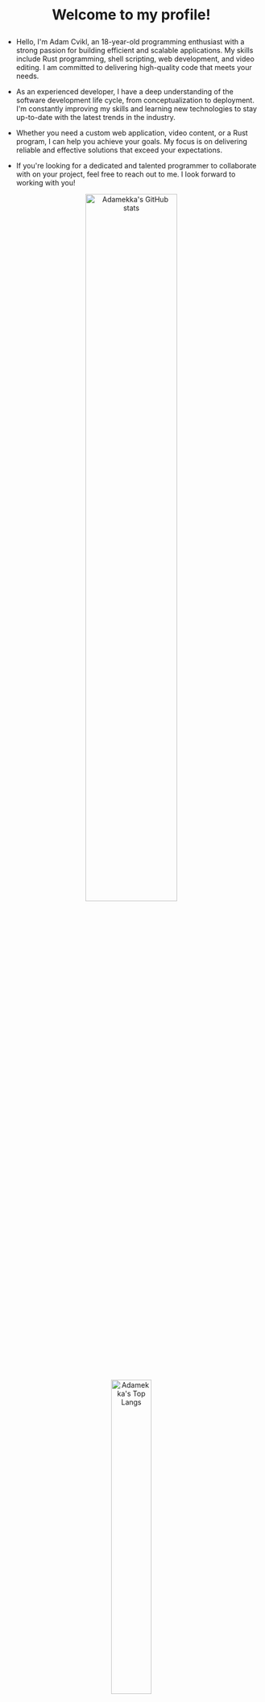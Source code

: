 <!-- markdownlint-disable MD033 -->

# <p align="center">Welcome to my profile!</p>

- Hello, I'm Adam Cvikl, an 18-year-old programming enthusiast with a strong passion for building efficient and scalable applications. My skills include Rust programming, shell scripting, web development, and video editing. I am committed to delivering high-quality code that meets your needs.

- As an experienced developer, I have a deep understanding of the software development life cycle, from conceptualization to deployment. I'm constantly improving my skills and learning new technologies to stay up-to-date with the latest trends in the industry.

- Whether you need a custom web application, video content, or a Rust program, I can help you achieve your goals. My focus is on delivering reliable and effective solutions that exceed your expectations.

- If you're looking for a dedicated and talented programmer to collaborate with on your project, feel free to reach out to me. I look forward to working with you!

<p align="center">
    <img width="60%" src=https://github-readme-stats-git-masterrstaa-rickstaa.vercel.app/api?username=Adamekka&count_private=true&show_icons=true&theme=nord alt="Adamekka's GitHub stats">
</p>
<p align="center">
    <img width="40%" src=https://github-readme-stats-git-masterrstaa-rickstaa.vercel.app/api/top-langs/?username=Adamekka&theme=nord&exclude_repo=dwm,DiscordTheme,st&langs_count=50 alt="Adamekka's Top Langs">
</p>
